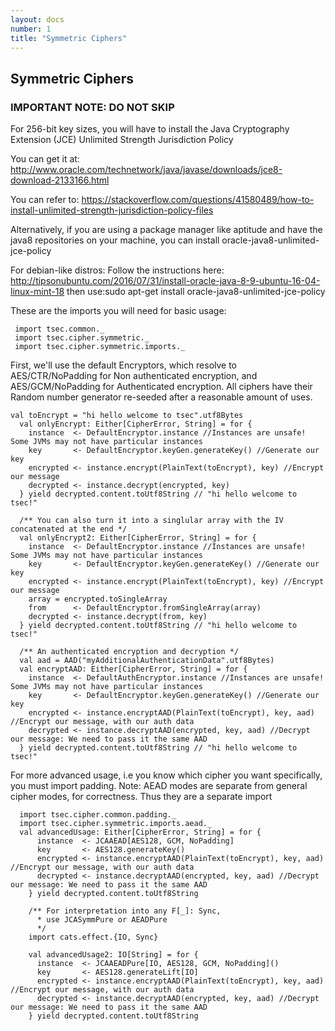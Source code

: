 ```yaml
---
layout: docs
number: 1
title: "Symmetric Ciphers"
---
```


## Symmetric Ciphers

### IMPORTANT NOTE: DO NOT SKIP
For 256-bit key sizes, you will have to install the
Java Cryptography Extension (JCE) Unlimited Strength Jurisdiction Policy
    
You can get it at: http://www.oracle.com/technetwork/java/javase/downloads/jce8-download-2133166.html
    
You can refer to:
https://stackoverflow.com/questions/41580489/how-to-install-unlimited-strength-jurisdiction-policy-files
    
Alternatively, if you are using a package manager like aptitude and have the java8 repositories on your machine,
you can install oracle-java8-unlimited-jce-policy
   
For debian-like distros:
Follow the instructions here: http://tipsonubuntu.com/2016/07/31/install-oracle-java-8-9-ubuntu-16-04-linux-mint-18
then use:sudo apt-get install oracle-java8-unlimited-jce-policy

These are the imports you will need for basic usage:

```tut:silent
 import tsec.common._
 import tsec.cipher.symmetric._
 import tsec.cipher.symmetric.imports._
```

First, we'll use the default Encryptors, which resolve to AES/CTR/NoPadding for Non authenticated encryption,
and AES/GCM/NoPadding for Authenticated encryption. All ciphers have their Random number generator re-seeded
after a reasonable amount of uses.

```tut
val toEncrypt = "hi hello welcome to tsec".utf8Bytes
  val onlyEncrypt: Either[CipherError, String] = for {
    instance  <- DefaultEncryptor.instance //Instances are unsafe! Some JVMs may not have particular instances
    key       <- DefaultEncryptor.keyGen.generateKey() //Generate our key
    encrypted <- instance.encrypt(PlainText(toEncrypt), key) //Encrypt our message
    decrypted <- instance.decrypt(encrypted, key)
  } yield decrypted.content.toUtf8String // "hi hello welcome to tsec!"

  /** You can also turn it into a singlular array with the IV concatenated at the end */
  val onlyEncrypt2: Either[CipherError, String] = for {
    instance  <- DefaultEncryptor.instance //Instances are unsafe! Some JVMs may not have particular instances
    key       <- DefaultEncryptor.keyGen.generateKey() //Generate our key
    encrypted <- instance.encrypt(PlainText(toEncrypt), key) //Encrypt our message
    array = encrypted.toSingleArray
    from      <- DefaultEncryptor.fromSingleArray(array)
    decrypted <- instance.decrypt(from, key)
  } yield decrypted.content.toUtf8String // "hi hello welcome to tsec!"

  /** An authenticated encryption and decryption */
  val aad = AAD("myAdditionalAuthenticationData".utf8Bytes)
  val encryptAAD: Either[CipherError, String] = for {
    instance  <- DefaultAuthEncryptor.instance //Instances are unsafe! Some JVMs may not have particular instances
    key       <- DefaultEncryptor.keyGen.generateKey() //Generate our key
    encrypted <- instance.encryptAAD(PlainText(toEncrypt), key, aad) //Encrypt our message, with our auth data
    decrypted <- instance.decryptAAD(encrypted, key, aad) //Decrypt our message: We need to pass it the same AAD
  } yield decrypted.content.toUtf8String // "hi hello welcome to tsec!"
```

For more advanced usage, i.e you know which cipher you want specifically, you must import padding.
Note: AEAD modes are separate from general cipher modes, for correctness. Thus they are a separate import

```tut
  import tsec.cipher.common.padding._
  import tsec.cipher.symmetric.imports.aead._
  val advancedUsage: Either[CipherError, String] = for {
      instance  <- JCAAEAD[AES128, GCM, NoPadding]
      key       <- AES128.generateKey()
      encrypted <- instance.encryptAAD(PlainText(toEncrypt), key, aad) //Encrypt our message, with our auth data
      decrypted <- instance.decryptAAD(encrypted, key, aad) //Decrypt our message: We need to pass it the same AAD
    } yield decrypted.content.toUtf8String
  
    /** For interpretation into any F[_]: Sync,
      * use JCASymmPure or AEADPure
      */
    import cats.effect.{IO, Sync}
  
    val advancedUsage2: IO[String] = for {
      instance  <- JCAAEADPure[IO, AES128, GCM, NoPadding]()
      key       <- AES128.generateLift[IO]
      encrypted <- instance.encryptAAD(PlainText(toEncrypt), key, aad) //Encrypt our message, with our auth data
      decrypted <- instance.decryptAAD(encrypted, key, aad) //Decrypt our message: We need to pass it the same AAD
    } yield decrypted.content.toUtf8String
```